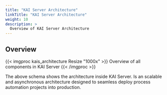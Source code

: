 ```yaml
---
title: "KAI Server Architecture"
linkTitle: "KAI Server Architecture"
weight: 10
description: >
  Overview of KAI Server Architecture
---
```


## Overview

{{< imgproc kais_architecture Resize "1000x" >}}
Overview of all components in KAI Server
{{< /imgproc >}}

The above schema shows the architecture inside KAI Server. Is an scalable and asynchronous architecture designed to seamless deploy process automation projects into production.
